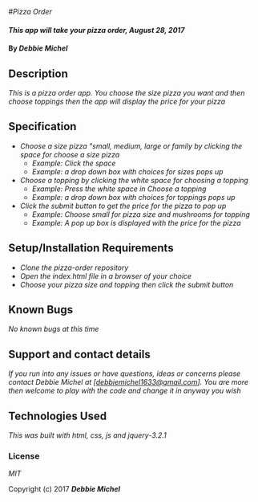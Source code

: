 #_Pizza Order_

#### _This app will take your pizza order, August 28, 2017_

#### By _**Debbie Michel**_

## Description

_This is a pizza order app. You choose the size pizza you want and then choose toppings then the app will display the price for your pizza_

## Specification
  * _Choose a size pizza "small, medium, large or family by clicking the space for choose a size pizza_
    * _Example: Click the space_
    * _Example: a drop down box with choices for sizes pops up_
  * _Choose a topping by clicking the white space for choosing a topping_
    * _Example: Press the white space in Choose a topping_
    * _Example: a drop down box with choices for toppings pops up_
  * _Click the submit button to get the price for the pizza to pop up_
    * _Example: Choose small for pizza size and mushrooms for topping_
    * _Example: A pop up box is displayed with the price for the pizza_


## Setup/Installation Requirements

* _Clone the pizza-order repository_
* _Open the index.html file in a browser of your choice_
* _Choose your pizza size and topping then click the submit button_

## Known Bugs

_No known bugs at this time_

## Support and contact details

_If you run into any issues or have questions, ideas or concerns please contact Debbie Michel at [debbiemichel1633@gmail.com].  You are more then welcome to play with the code and change it in anyway you wish_

## Technologies Used

_This was built with html, css, js and jquery-3.2.1_

### License

*MIT*

Copyright (c) 2017 **_Debbie Michel_**
